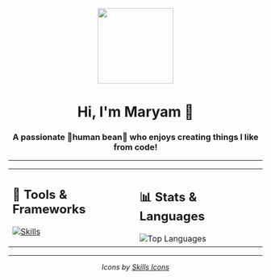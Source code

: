 <div align="center">
  <img height="150" src="https://media3.giphy.com/media/v1.Y2lkPTc5MGI3NjExeTRuejdudWY3bzF6YXl0Z25oYXd3Nm1qNXZ0eGJhYWM2d3hwMnlpdyZlcD12MV9naWZzX3NlYXJjaCZjdD1n/L1R1tvI9svkIWwpVYr/100.webp" />
</div>

<h1 align="center">Hi, I'm Maryam 👋</h1>
<h3 align="center">A passionate 🫘human bean🫘 who enjoys creating things I like from code!</h3>

---

<div align="center">
<table>
<tr>
<td width="50%">

## 🔧 Tools & Frameworks

[![Skills](https://skills.syvixor.com/api/icons?perline=7&i=python,googlecolaboratory,jupyter,pytorch,tensorflow,huggingface,html,css3,javascript,typescript,reactjs,tailwindcss,astro,fastapi,mysql,supabase,figma)](https://github.com/syvixor/skills-icons)

</td>
<td width="50%">

## 📊 Stats & Languages

<img src="https://github-readme-stats.vercel.app/api/top-langs/?username=mrym-emm&layout=compact&theme=radical&hide_border=true" alt="Top Languages" />

</td>
</tr>
</table>
</div>

---

<div align="center">
  <em>Icons by <a href="https://github.com/syvixor/skills-icons">Skills Icons</a></em>
</div>
